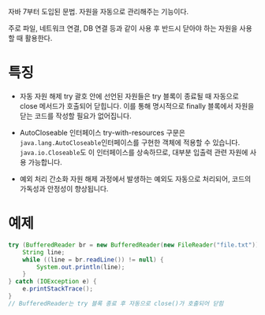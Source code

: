 자바 7부터 도입된 문법. 자원을 자동으로 관리해주는 기능이다.

주로 파일, 네트워크 연결, DB 연결 등과 같이 사용 후 반드시 닫아야 하는 자원을 사용할 때 활용한다.

# 특징
- 자동 자원 해제
try 괄호 안에 선언된 자원들은 try 블록이 종료될 때 자동으로 close 메서드가 호출되어 닫힙니다. 이를 통해 명시적으로 finally 블록에서 자원을 닫는 코드를 작성할 필요가 없어집니다.

- AutoCloseable 인터페이스
try-with-resources 구문은 `java.lang.AutoCloseable`인터페이스를 구현한 객체에 적용할 수 있습니다. `java.io.Closeable`도 이 인터페이스를 상속하므로, 대부분 입출력 관련 자원에 사용 가능합니다.

- 예외 처리 간소화
자원 해제 과정에서 발생하는 예외도 자동으로 처리되어, 코드의 가독성과 안정성이 향상됩니다.

# 예제
```java
try (BufferedReader br = new BufferedReader(new FileReader("file.txt"))) {
    String line;
    while ((line = br.readLine()) != null) {
        System.out.println(line);
    }
} catch (IOException e) {
    e.printStackTrace();
}
// BufferedReader는 try 블록 종료 후 자동으로 close()가 호출되어 닫힘

```

